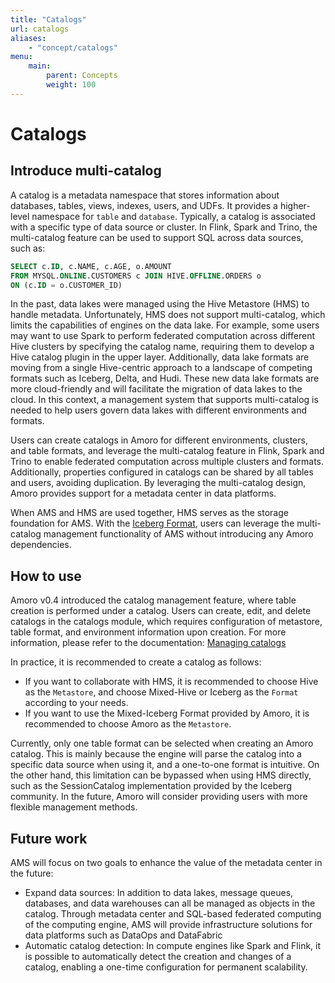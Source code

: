 ```yaml
---
title: "Catalogs"
url: catalogs
aliases:
    - "concept/catalogs"
menu:
    main:
        parent: Concepts
        weight: 100
---
```

# Catalogs

## Introduce multi-catalog

A catalog is a metadata namespace that stores information about databases, tables, views, indexes, users, and UDFs. It provides a higher-level
namespace for `table` and `database`. Typically, a catalog is associated with a specific type of data source or cluster. In Flink, Spark and Trino,
the multi-catalog feature can be used to support SQL across data sources, such as:

```SQL
SELECT c.ID, c.NAME, c.AGE, o.AMOUNT
FROM MYSQL.ONLINE.CUSTOMERS c JOIN HIVE.OFFLINE.ORDERS o
ON (c.ID = o.CUSTOMER_ID)
```

In the past, data lakes were managed using the Hive Metastore (HMS) to handle metadata. Unfortunately, HMS does not support multi-catalog, which
limits the capabilities of engines on the data lake. For example, some users may want to use Spark to perform federated computation across different
Hive clusters by specifying the catalog name, requiring them to develop a Hive catalog plugin in the upper layer. Additionally, data lake formats are
moving from a single Hive-centric approach to a landscape of competing formats such as Iceberg, Delta, and Hudi. These new data lake formats are more
cloud-friendly and will facilitate the migration of data lakes to the cloud. In this context, a management system that supports multi-catalog is
needed to help users govern data lakes with different environments and formats.

Users can create catalogs in Amoro for different environments, clusters, and table formats, and leverage the multi-catalog feature in Flink, Spark
and Trino to enable federated computation across multiple clusters and formats. Additionally, properties configured in catalogs can be shared by all
tables and users, avoiding duplication. By leveraging the multi-catalog design, Amoro provides support for a metadata center in data platforms.

When AMS and HMS are used together, HMS serves as the storage foundation for AMS. With the [Iceberg Format](../iceberg-format/), users can leverage the
multi-catalog management functionality of AMS without introducing any Amoro dependencies.

## How to use

Amoro v0.4 introduced the catalog management feature, where table creation is performed under a catalog. Users can create, edit, and delete catalogs
in the catalogs module, which requires configuration of metastore, table format, and environment information upon creation. For more information,
please refer to the documentation: [Managing catalogs](../managing-catalogs/)

In practice, it is recommended to create a catalog as follows:

- If you want to collaborate with HMS, it is recommended to choose Hive as the `Metastore`, and choose Mixed-Hive or Iceberg as the `Format`
according to your needs.
- If you want to use the Mixed-Iceberg Format provided by Amoro, it is recommended to choose Amoro as the `Metastore`.

Currently, only one table format can be selected when creating an Amoro catalog. This is mainly because the engine will parse the catalog into a
specific data source when using it, and a one-to-one format is intuitive. On the other hand, this limitation can be bypassed when using HMS directly,
such as the SessionCatalog implementation provided by the Iceberg community. In the future, Amoro will consider providing users with more flexible
management methods.

## Future work

AMS will focus on two goals to enhance the value of the metadata center in the future:

- Expand data sources: In addition to data lakes, message queues, databases, and data warehouses can all be managed as objects in the catalog.
Through metadata center and SQL-based federated computing of the computing engine, AMS will provide infrastructure solutions for data platforms
such as DataOps and DataFabric
- Automatic catalog detection: In compute engines like Spark and Flink, it is possible to automatically detect the creation and changes of a
catalog, enabling a one-time configuration for permanent scalability.
  